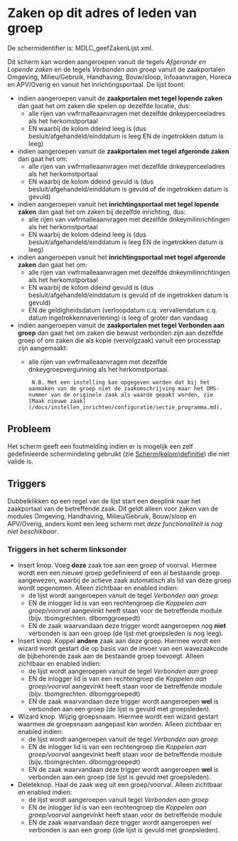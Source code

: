 # Zaken op dit adres of leden van groep

De schermidentifier is: MDLC_geefZakenLijst.xml.

Dit scherm kan worden aangeroepen vanuit de tegels *Afgeronde en Lopende zaken* en de tegels *Verbonden aan groep*
vanuit de zaakportalen Omgeving, Milieu/Gebruik, Handhaving, Bouw/sloop, Infoaanvragen, Horeca en APV/Overig en vanuit het inrichtingsportaal.
De lijst toont:

* indien aangeroepen vanuit de **zaakportalen met tegel lopende zaken** dan gaat het om zaken die spelen op dezelfde locatie, dus:
  * alle rijen van vwfrmalleaanvragen met dezelfde dnkeyperceeladres als het herkomstportaal
  * EN waarbij de kolom ddeind leeg is (dus besluit/afgehandeld/einddatum is leeg EN de ingetrokken datum is leeg)
* indien aangeroepen vanuit de **zaakportalen met tegel afgeronde zaken** dan gaat het om:
  * alle rijen van vwfrmalleaanvragen met dezelfde dnkeyperceeladres als het herkomstportaal
  * EN waarbij de kolom ddeind gevuld is (dus besluit/afgehandeld/einddatum is gevuld of de ingetrokken datum is gevuld)
* indien aangeroepen vanuit het **inrichtingsportaal met tegel lopende zaken** dan gaat het om zaken bij dezelfde inrichting, dus:
  * alle rijen van vwfrmalleaanvragen met dezelfde dnkeymilinrichtingen als het herkomstportaal
  * EN waarbij de kolom ddeind leeg is (dus besluit/afgehandeld/einddatum is leeg EN de ingetrokken datum is leeg)
* indien aangeroepen vanuit het **inrichtingsportaal met tegel afgeronde zaken** dan gaat het om:
  * alle rijen van vwfrmalleaanvragen met dezelfde dnkeymilinrichtingen als het herkomstportaal
  * EN waarbij de kolom ddeind gevuld is (dus besluit/afgehandeld/einddatum is gevuld of de ingetrokken datum is gevuld)
  * EN de geldigheidsdatum (verloopdatum c.q. vervallendatum c.q. datum ingetrokkennaverlening) is leeg of groter dan vandaag
* indien aangeroepen vanuit de **zaakportalen met tegel Verbonden aan groep** dan gaat het om zaken die bewust verbonden zijn aan dezelfde groep of om zaken die als kopie (vervolgzaak)  vanuit een processtap zijn aangemaakt:
  * alle rijen van vwfrmalleaanvragen met dezelfde dnkeygroepvergunning als het herkomstportaal.

         N.B. Met een instelling kan opgegeven worden dat bij het aanmaken van de groep niet de zaakomschrijving maar het DMS-nummer van de originele zaak als waarde gepakt worden, zie [Maak nieuwe zaak](/docs/instellen_inrichten/configuratie/sectie_programma.md).

## Probleem

Het scherm geeft een foutmelding indien er is mogelijk een zelf gedefinieerde schermindeling gebruikt (zie [Scherm(kolom)definitie](/docs/instellen_inrichten/schermdefinitie.md)) die niet valide is.

## Triggers

Dubbelklikken op een regel van de lijst start een deeplink naar het zaakportaal van de betreffende zaak.
Dit geldt alleen voor zaken van de modules Omgeving, Handhaving, Milieu/Gebruik, Bouw/sloop en APV/Overig, anders komt een leeg scherm met *deze functionaliteit is nog niet beschikbaar*.

### Triggers in het scherm linksonder

* Insert knop. Voeg **deze** zaak toe aan een groep of voorval. Hiermee wordt een een nieuwe groep gedefinieerd of een al bestaande groep aangewezen, waarbij de actieve zaak automatisch als lid van deze groep wordt opgenomen. Alleen zichtbaar en enabled indien:
  * de lijst wordt aangeroepen vanuit de tegel *Verbonden aan groep*
  * EN de inlogger lid is van een rechtengroep die *Koppelen aan groep/voorval* aangevinkt heeft staan voor de betreffende module (bijv. tbomgrechten. dlbomggroepedt)
  * EN de zaak waarvandaan deze trigger wordt aangeroepen nog **niet** verbonden is aan een groep (de lijst met groepsleden is nog leeg).
* Insert knop. Koppel **andere** zaak aan deze groep. Hiermee wordt een wizard wordt gestart die op basis van de invoer van een wavezaakcode de bijbehorende zaak aan de bestaande groep toevoegt. Alleen zichtbaar en enabled indien:
  * de lijst wordt aangeroepen vanuit de tegel *Verbonden aan groep*
  * EN de inlogger lid is van een rechtengroep die *Koppelen aan groep/voorval* aangevinkt heeft staan voor de betreffende module (bijv. tbomgrechten. dlbomggroepedt)
  * EN de zaak waarvandaan deze trigger wordt aangeroepen **wel** is verbonden aan een groep (de lijst is gevuld met groepsleden).
* Wizard knop. Wijzig groepsnaam. Hiermee wordt een wizard gestart waarmee de groepsnaam aangepast kan worden. Alleen zichtbaar en enabled indien:
  * de lijst wordt aangeroepen vanuit de tegel *Verbonden aan groep*
  * EN de inlogger lid is van een rechtengroep die *Koppelen aan groep/voorval* aangevinkt heeft staan voor de betreffende module (bijv. tbomgrechten. dlbomggroepedt)
  * EN de zaak waarvandaan deze trigger wordt aangeroepen **wel** is verbonden aan een groep (de lijst is gevuld met groepsleden).
* Deleteknop. Haal de zaak weg uit een groep/voorval. Alleen zichtbaar en enabled indien:
  * de lijst wordt aangeroepen vanuit tegel *Verbonden aan groep*
  * EN de inlogger lid is van een rechtengroep die *Koppelen aan groep/voorval* aangevinkt heeft staan voor de betreffende module
  * EN de zaak waarvandaan deze trigger wordt aangeroepen wel verbonden is aan een groep ((de lijst is gevuld met groepsleden).
